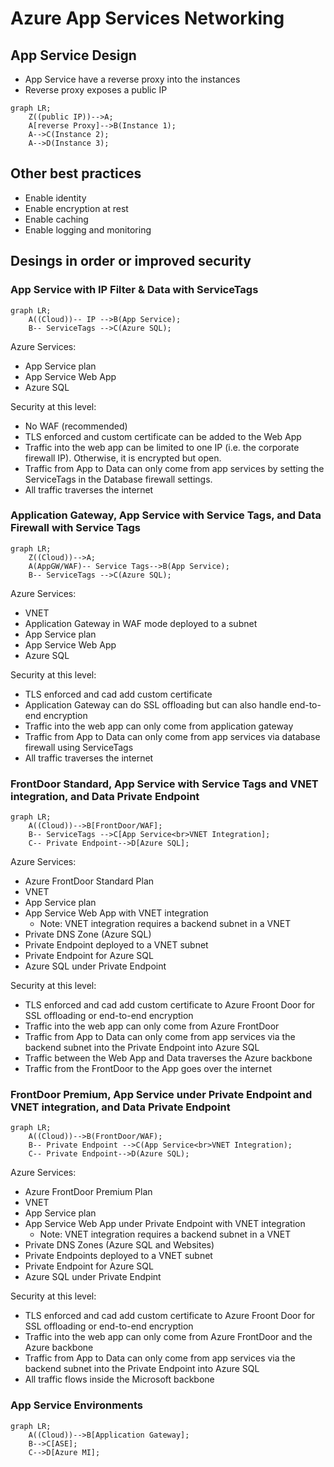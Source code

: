 # Azure App Services Networking


## App Service Design

- App Service have a reverse proxy into the instances
- Reverse proxy exposes a public IP

```mermaid
graph LR;
    Z((public IP))-->A;
    A[reverse Proxy]-->B(Instance 1);
    A-->C(Instance 2);
    A-->D(Instance 3);
```
## Other best practices
- Enable identity
- Enable encryption at rest
- Enable caching
- Enable logging and monitoring

## Desings in order or improved security

### App Service with IP Filter & Data with ServiceTags

```mermaid
graph LR;
    A((Cloud))-- IP -->B(App Service);
    B-- ServiceTags -->C(Azure SQL);
```

Azure Services:
- App Service plan
- App Service Web App
- Azure SQL

Security at this level:
- No WAF (recommended)
- TLS enforced and custom certificate can be added to the Web App
- Traffic into the web app can be limited to one IP (i.e. the corporate firewall IP). Otherwise, it is encrypted but open.
- Traffic from App to Data can only come from app services by setting the ServiceTags in the Database firewall settings.
- All traffic traverses the internet

### Application Gateway, App Service with Service Tags, and Data Firewall with Service Tags

```mermaid
graph LR;
    Z((Cloud))-->A;
    A(AppGW/WAF)-- Service Tags-->B(App Service);
    B-- ServiceTags -->C(Azure SQL);
```

Azure Services:
- VNET
- Application Gateway in WAF mode deployed to a subnet
- App Service plan
- App Service Web App
- Azure SQL

Security at this level:
- TLS enforced and cad add custom certificate
- Application Gateway can do SSL offloading but can also handle end-to-end encryption
- Traffic into the web app can only come from application gateway
- Traffic from App to Data can only come from app services via database firewall using ServiceTags
- All traffic traverses the internet

### FrontDoor Standard, App Service with Service Tags and VNET integration, and Data Private Endpoint

```mermaid
graph LR;
    A((Cloud))-->B[FrontDoor/WAF];
    B-- ServiceTags -->C[App Service<br>VNET Integration];
    C-- Private Endpoint-->D[Azure SQL];   
```

Azure Services:
- Azure FrontDoor Standard Plan
- VNET
- App Service plan
- App Service Web App with VNET integration
  - Note: VNET integration requires a backend subnet in a VNET 
- Private DNS Zone (Azure SQL)
- Private Endpoint deployed to a VNET subnet
- Private Endpoint for Azure SQL
- Azure SQL under Private Endpoint

Security at this level:
- TLS enforced and cad add custom certificate to Azure Froont Door for SSL offloading or end-to-end encryption
- Traffic into the web app can only come from Azure FrontDoor
- Traffic from App to Data can only come from app services via the backend subnet into the Private Endpoint into Azure SQL
- Traffic between the Web App and Data traverses the Azure backbone
- Traffic from the FrontDoor to the App goes over the internet

### FrontDoor Premium, App Service under Private Endpoint and VNET integration, and Data Private Endpoint

```mermaid
graph LR;
    A((Cloud))-->B(FrontDoor/WAF);
    B-- Private Endpoint -->C(App Service<br>VNET Integration);
    C-- Private Endpoint-->D(Azure SQL);   
```

Azure Services:
- Azure FrontDoor Premium Plan
- VNET
- App Service plan
- App Service Web App under Private Endpoint with VNET integration
  - Note: VNET integration requires a backend subnet in a VNET 
- Private DNS Zones (Azure SQL and Websites)
- Private Endpoints deployed to a VNET subnet
- Private Endpoint for Azure SQL
- Azure SQL under Private Endpint

Security at this level:
- TLS enforced and cad add custom certificate to Azure Froont Door for SSL offloading or end-to-end encryption
- Traffic into the web app can only come from Azure FrontDoor and the Azure backbone
- Traffic from App to Data can only come from app services via the backend subnet into the Private Endpoint into Azure SQL
- All traffic flows inside the Microsoft backbone

### App Service Environments

```mermaid
graph LR;
    A((Cloud))-->B[Application Gateway];
    B-->C[ASE];
    C-->D[Azure MI];
```
